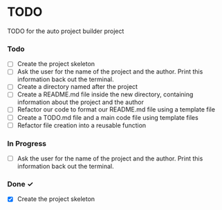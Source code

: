 # TODO

TODO for the auto project builder project

### Todo

- [ ] Create the project skeleton
- [ ] Ask the user for the name of the project and the author. Print this information back out the terminal.
- [ ] Create a directory named after the project
- [ ] Create a README.md file inside the new directory, containing information about the project and the author
- [ ] Refactor our code to format our README.md file using a template file
- [ ] Create a TODO.md file and a main code file using template files
- [ ] Refactor file creation into a reusable function

### In Progress

- [ ] Ask the user for the name of the project and the author. Print this information back out the terminal.

### Done ✓

- [x] Create the project skeleton